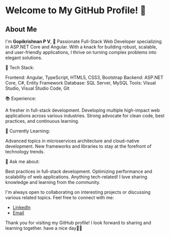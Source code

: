 # Welcome to My GitHub Profile! 👋

## About Me

I'm **Gopikrishnan P V**, 
🚀 Passionate Full-Stack Web Developer specializing in ASP.NET Core and Angular. With a knack for building robust, scalable, 
and user-friendly applications, I thrive on turning complex problems into elegant solutions.

🔧 Tech Stack:

Frontend: Angular, TypeScript, HTML5, CSS3, Bootstrap
Backend: ASP.NET Core, C#, Entity Framework
Database: SQL Server, MySQL
Tools: Visual Studio, Visual Studio Code, Git

📚 Experience:

A fresher  in full-stack development.
Developing multiple high-impact web applications across various industries.
Strong advocate for clean code, best practices, and continuous learning.

🌱 Currently Learning:

Advanced topics in microservices architecture and cloud-native development.
New frameworks and libraries to stay at the forefront of technology trends.

💬 Ask me about:

Best practices in full-stack development.
Optimizing performance and scalability of web applications.
Anything tech-related! I love sharing knowledge and learning from the community.

I'm always open to collaborating on interesting projects or discussing various related topics. Feel free to connect with me:

- [LinkedIn]( https://www.linkedin.com/in/gopikrishnan-p-v-b51616239)
- [Email](gopikrishnanpv9@gmail.com)

Thank you for visiting my GitHub profile! I look forward to sharing and learning together.
have a nice day🙋‍♂️
